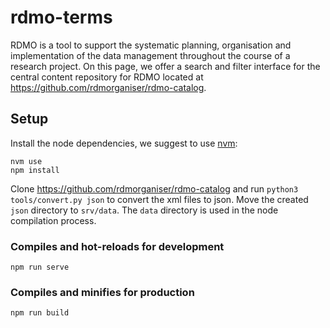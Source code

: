# rdmo-terms

RDMO is a tool to support the systematic planning, organisation and implementation of the data management throughout the course of a research project. On this page, we offer a search and filter interface for the central content repository for RDMO located at <https://github.com/rdmorganiser/rdmo-catalog>.


## Setup

Install the node dependencies, we suggest to use [nvm](https://github.com/nvm-sh/nvm):

```
nvm use
npm install
```

Clone <https://github.com/rdmorganiser/rdmo-catalog> and run `python3 tools/convert.py json` to convert the xml files to json. Move the created `json` directory to `srv/data`. The `data` directory is used in the node compilation process.

### Compiles and hot-reloads for development

```
npm run serve
```

### Compiles and minifies for production

```
npm run build
```
